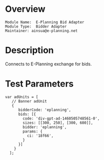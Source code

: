 # Overview

```
Module Name:  E-Planning Bid Adapter
Module Type:  Bidder Adapter
Maintainer: ainsua@e-planning.net
```

# Description

Connects to E-Planning exchange for bids.

# Test Parameters
```
var adUnits = [
   // Banner adUnit
   {
      bidderCode: 'eplanning',
      bids: [{
        code: 'div-gpt-ad-1460505748561-0',
        sizes: [[300, 250], [300, 600]],
        bidder: 'eplanning',
        params: {
          ci: '18f66',
        }
      }]
    }
  ];
```
